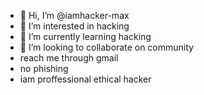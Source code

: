 - 👋 Hi, I’m @iamhacker-max
- 👀 I’m interested in hacking
- 🌱 I’m currently learning hacking
- 💞️ I’m looking to collaborate on community
- reach me through gmail
- no phishing
- iam proffessional ethical hacker

<!---
iamhacker-max/iamhacker-max is a ✨ special ✨ repository because its `README.md` (this file) appears on your GitHub profile.
You can click the Preview link to take a look at your changes.
--->
